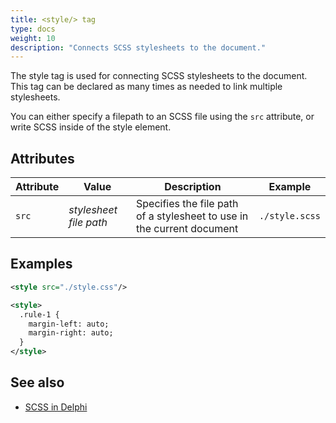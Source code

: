 ```yaml
---
title: <style/> tag
type: docs
weight: 10
description: "Connects SCSS stylesheets to the document."
---
```


The style tag is used for connecting SCSS stylesheets to the document. This tag
can be declared as many times as needed to link multiple stylesheets.

You can either specify a filepath to an SCSS file using the `src` attribute, or
write SCSS inside of the style element.

## Attributes
| Attribute | Value | Description | Example |
|--|--|--|--|
| `src` | *stylesheet file path* | Specifies the file path of a stylesheet to use in the current document | `./style.scss` |

## Examples
```xml
<style src="./style.css"/>
```
```xml
<style>
  .rule-1 {
    margin-left: auto;
    margin-right: auto;
  }
</style>
```

## See also
- [SCSS in Delphi](/menus/scss)